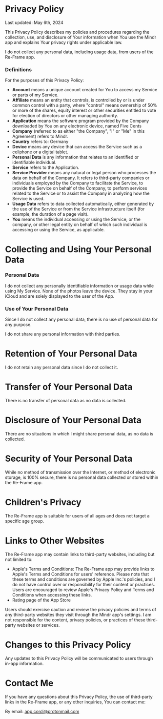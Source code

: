# Privacy Policy
Last updated: May 6th, 2024

This Privacy Policy describes my policies and procedures regarding the collection, use, and disclosure of Your information when You use the Mindr app and explains Your privacy rights under applicable law.

I do not collect any personal data, including usage data, from users of the Re-Frame app.

### Definitions
For the purposes of this Privacy Policy:
- **Account** means a unique account created for You to access my Service or parts of my Service.
- **Affiliate** means an entity that controls, is controlled by or is under common control with a party, where "control" means ownership of 50% or more of the shares, equity interest or other securities entitled to vote for election of directors or other managing authority.
- **Application** means the software program provided by the Company downloaded by You on any electronic device, named Five Cents
- **Company** (referred to as either "the Company", "I" or "Me" in this Agreement) refers to Mindr.
- **Country** refers to: Germany
- **Device** means any device that can access the Service such as a cellphone or a digital tablet.
- **Personal Data** is any information that relates to an identified or identifiable individual.
- **Service** refers to the Application.
- **Service Provider** means any natural or legal person who processes the data on behalf of the Company. It refers to third-party companies or individuals employed by the Company to facilitate the Service, to provide the Service on behalf of the Company, to perform services related to the Service or to assist the Company in analyzing how the Service is used.
- **Usage Data** refers to data collected automatically, either generated by the use of the Service or from the Service infrastructure itself (for example, the duration of a page visit).
- **You** means the individual accessing or using the Service, or the company, or other legal entity on behalf of which such individual is accessing or using the Service, as applicable.


# Collecting and Using Your Personal Data
### Personal Data
I do not collect any personally identifiable information or usage data while using My Service.
None of the photos leave the device. They stay in your iCloud and are solely displayed to the user of the App.

### Use of Your Personal Data
Since I do not collect any personal data, there is no use of personal data for any purpose.

I do not share any personal information with third parties.

# Retention of Your Personal Data
I do not retain any personal data since I do not collect it.

# Transfer of Your Personal Data
There is no transfer of personal data as no data is collected.

# Disclosure of Your Personal Data
There are no situations in which I might share personal data, as no data is collected.

# Security of Your Personal Data
While no method of transmission over the Internet, or method of electronic storage, is 100% secure, there is no personal data collected or stored within the Re-Frame app.

# Children's Privacy
The Re-Frame app is suitable for users of all ages and does not target a specific age group.

# Links to Other Websites
The Re-Frame app may contain links to third-party websites, including but not limited to:

- Apple's Terms and Conditions: The Re-Frame app may provide links to Apple's Terms and Conditions for users' reference. Please note that these terms and conditions are governed by Apple Inc.'s policies, and I do not have control over or responsibility for their content or practices. Users are encouraged to review Apple's Privacy Policy and Terms and Conditions when accessing these links.
- Rating page of the App Store

Users should exercise caution and review the privacy policies and terms of any third-party websites they visit through the Mindr app's settings. I am not responsible for the content, privacy policies, or practices of these third-party websites or services.

# Changes to this Privacy Policy
Any updates to this Privacy Policy will be communicated to users through in-app information.

# Contact Me
If you have any questions about this Privacy Policy, the use of third-party links in the Re-Frame app, or any other inquiries, You can contact me:

By email: app.cordi@protonmail.com
